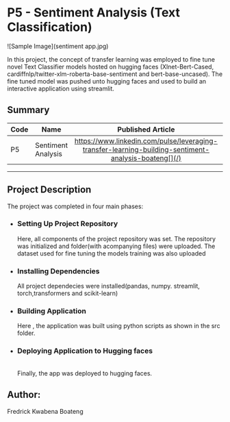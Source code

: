 # P5 - Sentiment Analysis (Text Classification)

![Sample Image](sentiment app.jpg)<br>

In this project, the concept of transfer learning was employed to fine tune novel Text Classifier models hosted on hugging faces (Xlnet-Bert-Cased, cardiffnlp/twitter-xlm-roberta-base-sentiment and bert-base-uncased). The fine tuned model was pushed unto hugging faces and used to build an interactive application using streamlit. 

## Summary
| Code      | Name        | Published Article |  Deployed App|
|-----------|-------------|:-------------:|:-------------:|
|P5     | Sentiment Analysis  |  https://www.linkedin.com/pulse/leveraging-transfer-learning-building-sentiment-analysis-boateng[](/) |     https://huggingface.co/spaces/Kwabbs/SENTIMENT_APP [](/)          |
--------------------------------------------------

## Project Description
The project was completed in four main phases: 

* ### Setting Up Project Repository<br>
  Here, all components of the project repository was set. The repository was initialized and folder(with acompanying files) were uploaded. The dataset used for fine tuning the models training was also uploaded<br>

* ### Installing Dependencies <br>
   All project dependecies were installed(pandas, numpy. streamlit, torch,transformers and scikit-learn)

* ### Building Application<br>
  Here , the application was built using python scripts as shown in the src folder.

* ### Deploying Application to Hugging faces
  <br> Finally, the app was deployed to hugging faces.


## Author:
Fredrick Kwabena Boateng
